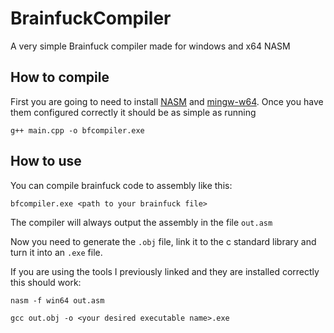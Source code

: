 # BrainfuckCompiler
A very simple Brainfuck compiler made for windows and x64 NASM

## How to compile
First you are going to need to install [NASM](https://www.nasm.us/) and [mingw-w64](https://www.mingw-w64.org/).
Once you have them configured correctly it should be as simple as running

`g++ main.cpp -o bfcompiler.exe`

## How to use
You can compile brainfuck code to assembly like this:

`bfcompiler.exe <path to your brainfuck file>`

The compiler will always output the assembly in the file `out.asm`

Now you need to generate the `.obj` file, link it to the c standard library and turn it into an `.exe` file.

If you are using the tools I previously linked and they are installed correctly this should work:

`nasm -f win64 out.asm`

`gcc out.obj -o <your desired executable name>.exe`
